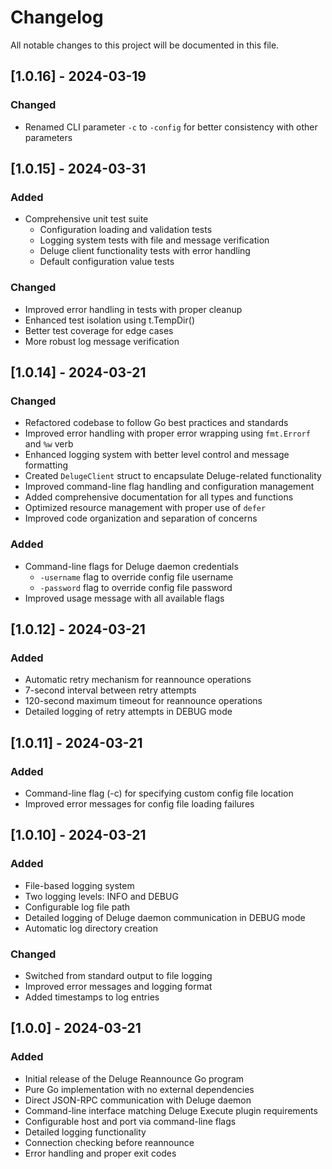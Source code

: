 # Changelog

All notable changes to this project will be documented in this file.

## [1.0.16] - 2024-03-19

### Changed
- Renamed CLI parameter `-c` to `-config` for better consistency with other parameters

## [1.0.15] - 2024-03-31

### Added
- Comprehensive unit test suite
  - Configuration loading and validation tests
  - Logging system tests with file and message verification
  - Deluge client functionality tests with error handling
  - Default configuration value tests

### Changed
- Improved error handling in tests with proper cleanup
- Enhanced test isolation using t.TempDir()
- Better test coverage for edge cases
- More robust log message verification

## [1.0.14] - 2024-03-21

### Changed
- Refactored codebase to follow Go best practices and standards
- Improved error handling with proper error wrapping using `fmt.Errorf` and `%w` verb
- Enhanced logging system with better level control and message formatting
- Created `DelugeClient` struct to encapsulate Deluge-related functionality
- Improved command-line flag handling and configuration management
- Added comprehensive documentation for all types and functions
- Optimized resource management with proper use of `defer`
- Improved code organization and separation of concerns

### Added
- Command-line flags for Deluge daemon credentials
  - `-username` flag to override config file username
  - `-password` flag to override config file password
- Improved usage message with all available flags

## [1.0.12] - 2024-03-21

### Added
- Automatic retry mechanism for reannounce operations
- 7-second interval between retry attempts
- 120-second maximum timeout for reannounce operations
- Detailed logging of retry attempts in DEBUG mode

## [1.0.11] - 2024-03-21

### Added
- Command-line flag (-c) for specifying custom config file location
- Improved error messages for config file loading failures

## [1.0.10] - 2024-03-21

### Added
- File-based logging system
- Two logging levels: INFO and DEBUG
- Configurable log file path
- Detailed logging of Deluge daemon communication in DEBUG mode
- Automatic log directory creation

### Changed
- Switched from standard output to file logging
- Improved error messages and logging format
- Added timestamps to log entries

## [1.0.0] - 2024-03-21

### Added
- Initial release of the Deluge Reannounce Go program
- Pure Go implementation with no external dependencies
- Direct JSON-RPC communication with Deluge daemon
- Command-line interface matching Deluge Execute plugin requirements
- Configurable host and port via command-line flags
- Detailed logging functionality
- Connection checking before reannounce
- Error handling and proper exit codes 